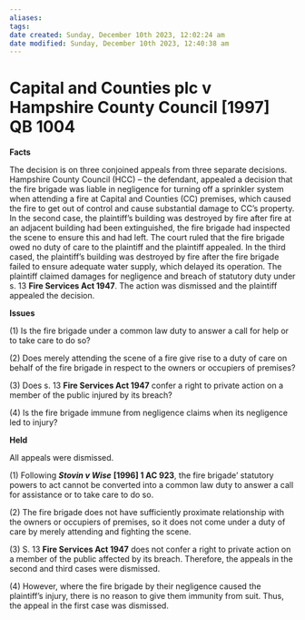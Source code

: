 ```yaml
---
aliases: 
tags: 
date created: Sunday, December 10th 2023, 12:02:24 am
date modified: Sunday, December 10th 2023, 12:40:38 am
---
```


# Capital and Counties plc v Hampshire County Council [1997] QB 1004

**Facts**

The decision is on three conjoined appeals from three separate decisions. Hampshire County Council (HCC) – the defendant, appealed a decision that the fire brigade was liable in negligence for turning off a sprinkler system when attending a fire at Capital and Counties (CC) premises, which caused the fire to get out of control and cause substantial damage to CC’s property. In the second case, the plaintiff’s building was destroyed by fire after fire at an adjacent building had been extinguished, the fire brigade had inspected the scene to ensure this and had left. The court ruled that the fire brigade owed no duty of care to the plaintiff and the plaintiff appealed. In the third cased, the plaintiff’s building was destroyed by fire after the fire brigade failed to ensure adequate water supply, which delayed its operation. The plaintiff claimed damages for negligence and breach of statutory duty under s. 13 **Fire Services Act 1947**. The action was dismissed and the plaintiff appealed the decision.

**Issues**

(1) Is the fire brigade under a common law duty to answer a call for help or to take care to do so?

(2) Does merely attending the scene of a fire give rise to a duty of care on behalf of the fire brigade in respect to the owners or occupiers of premises?

(3) Does s. 13 **Fire Services Act 1947** confer a right to private action on a member of the public injured by its breach?

(4) Is the fire brigade immune from negligence claims when its negligence led to injury?

**Held**

All appeals were dismissed.

(1) Following **_Stovin v Wise_** **[1996] 1 AC 923**, the fire brigade’ statutory powers to act cannot be converted into a common law duty to answer a call for assistance or to take care to do so.

(2) The fire brigade does not have sufficiently proximate relationship with the owners or occupiers of premises, so it does not come under a duty of care by merely attending and fighting the scene.

(3) S. 13 **Fire Services Act 1947** does not confer a right to private action on a member of the public affected by its breach. Therefore, the appeals in the second and third cases were dismissed.

(4) However, where the fire brigade by their negligence caused the plaintiff’s injury, there is no reason to give them immunity from suit. Thus, the appeal in the first case was dismissed.
